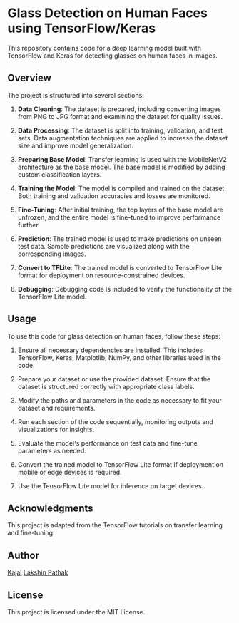 # Glass Detection on Human Faces using TensorFlow/Keras

This repository contains code for a deep learning model built with TensorFlow and Keras for detecting glasses on human faces in images.

## Overview

The project is structured into several sections:

1. **Data Cleaning**: The dataset is prepared, including converting images from PNG to JPG format and examining the dataset for quality issues.

2. **Data Processing**: The dataset is split into training, validation, and test sets. Data augmentation techniques are applied to increase the dataset size and improve model generalization.

3. **Preparing Base Model**: Transfer learning is used with the MobileNetV2 architecture as the base model. The base model is modified by adding custom classification layers.

4. **Training the Model**: The model is compiled and trained on the dataset. Both training and validation accuracies and losses are monitored.

5. **Fine-Tuning**: After initial training, the top layers of the base model are unfrozen, and the entire model is fine-tuned to improve performance further.

6. **Prediction**: The trained model is used to make predictions on unseen test data. Sample predictions are visualized along with the corresponding images.

7. **Convert to TFLite**: The trained model is converted to TensorFlow Lite format for deployment on resource-constrained devices.

8. **Debugging**: Debugging code is included to verify the functionality of the TensorFlow Lite model.

## Usage

To use this code for glass detection on human faces, follow these steps:

1. Ensure all necessary dependencies are installed. This includes TensorFlow, Keras, Matplotlib, NumPy, and other libraries used in the code.

2. Prepare your dataset or use the provided dataset. Ensure that the dataset is structured correctly with appropriate class labels.

3. Modify the paths and parameters in the code as necessary to fit your dataset and requirements.

4. Run each section of the code sequentially, monitoring outputs and visualizations for insights.

5. Evaluate the model's performance on test data and fine-tune parameters as needed.

6. Convert the trained model to TensorFlow Lite format if deployment on mobile or edge devices is required.

7. Use the TensorFlow Lite model for inference on target devices.

## Acknowledgments

This project is adapted from the TensorFlow tutorials on transfer learning and fine-tuning.

## Author

[Kajal](https://github.com/kajallochab)
[Lakshin Pathak](https://github.com/LakshinPathak)

## License

This project is licensed under the MIT License.
